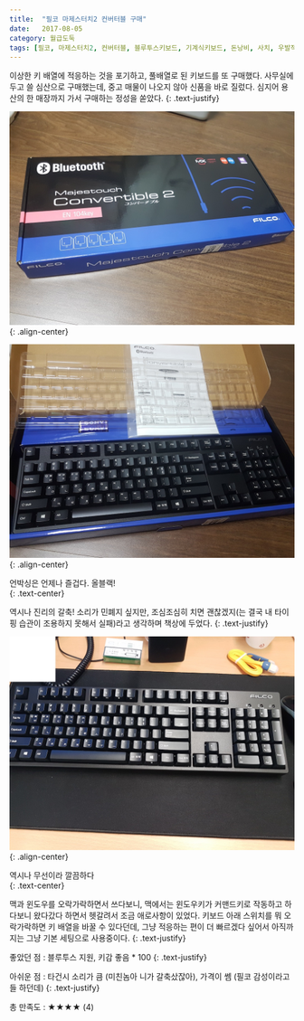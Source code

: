 ```yaml
---
title:  "필코 마제스터치2 컨버터블 구매"
date:   2017-08-05
category: 월급도둑
tags: [필코, 마제스터치2, 컨버터블, 블루투스키보드, 기계식키보드, 돈낭비, 사치, 우발적소비]
---
```


이상한 키 배열에 적응하는 것을 포기하고, 풀배열로 된 키보드를 또 구매했다. 사무실에 두고 쓸 심산으로 구매했는데, 중고 매물이 나오지 않아 신품을 바로 질렀다. 심지어 용산의 한 매장까지 가서 구매하는 정성을 쏟았다. 
{: .text-justify}



![jpg](/images/salary-lupine/2017-08-05-1.jpg){: .align-center}

![jpg](/images/salary-lupine/2017-08-05-2.jpg){: .align-center}

<figcaption>언박싱은 언제나 즐겁다. 올블랙!</figcaption>
{: .text-center}



역시나 진리의 갈축! 소리가 민폐지 싶지만, 조심조심히 치면 괜찮겠지(는 결국 내 타이핑 습관이 조용하지 못해서 실패)라고 생각하며 책상에 두었다.
{: .text-justify}



![jpg](/images/salary-lupine/2017-08-05-3.jpg){: .align-center}

<figcaption>역시나 무선이라 깔끔하다</figcaption>
{: .text-center}



맥과 윈도우를 오락가락하면서 쓰다보니, 맥에서는 윈도우키가 커맨드키로 작동하고 하다보니 왔다갔다 하면서 헷갈려서 조금 애로사항이 있었다. 키보드 아래 스위치를 뭐 오락가락하면 키 배열을 바꿀 수 있다던데, 그냥 적응하는 편이 더 빠르겠다 싶어서 아직까지는 그냥 기본 세팅으로 사용중이다.
{: .text-justify}



좋았던 점 : 블루투스 지원, 키감 좋음 * 100
{: .text-justify}

아쉬운 점 : 타건시 소리가 큼 (미친놈아 니가 갈축샀잖아), 가격이 쎔 (필코 감성이라고들 하던데)
{: .text-justify}



총 만족도 : ★★★★  (4)

## ㅤㅤ
